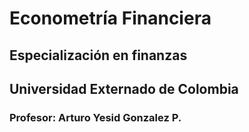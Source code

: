 # Econometría Financiera
## Especialización en finanzas
## Universidad Externado de Colombia
### Profesor: Arturo Yesid Gonzalez P.
